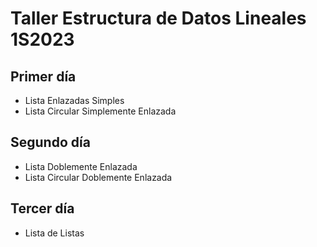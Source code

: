 # Taller Estructura de Datos Lineales 1S2023

## Primer día
* Lista Enlazadas Simples
* Lista Circular Simplemente Enlazada

## Segundo día
* Lista Doblemente Enlazada
* Lista Circular Doblemente Enlazada

## Tercer día
* Lista de Listas